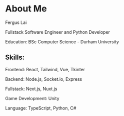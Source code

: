 # About Me

Fergus Lai

Fullstack Software Engineer and Python Developer

Education: BSc Computer Science - Durham University

## Skills:

Frontend: React, Tailwind, Vue, Tkinter

Backend: Node.js, Socket.io, Express

Fullstack: Next.js, Nuxt.js

Game Development: Unity

Language: TypeScript, Python, C#
